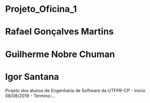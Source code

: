 # Projeto_Oficina_1
# Rafael Gonçalves Martins
# Guilherme Nobre Chuman
# Igor Santana
Projeto dos alunos de Engenharia de Software da UTFPR-CP - Inicio 08/08/2019 - Termino:...
